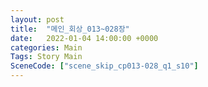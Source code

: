 ```yaml
---
layout: post
title:  "메인_회상_013~028장"
date:   2022-01-04 14:00:00 +0000
categories: Main
Tags: Story Main
SceneCode: ["scene_skip_cp013-028_q1_s10"]
---
```

